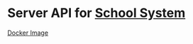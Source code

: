 # Server API for **[School System](https://github.com/AndreDrummer/school-system)**

[Docker Image](https://hub.docker.com/repository/docker/asfsengineer/ssapi/general)
